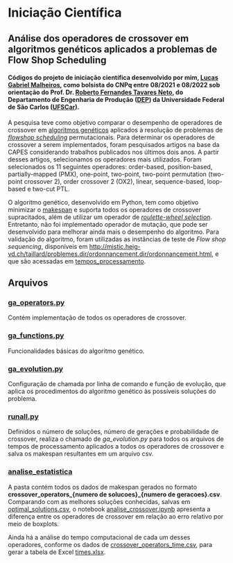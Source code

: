 # Iniciação Científica

## Análise dos operadores de crossover em algoritmos genéticos aplicados a problemas de Flow Shop Scheduling

#### Códigos do projeto de iniciação científica desenvolvido por mim, [Lucas Gabriel Malheiros](https://buscatextual.cnpq.br/buscatextual/visualizacv.do?id=K9970734E8&tokenCaptchar=03AIIukzhCjRMAgpFqj3YzXGcDPbImjUe-ie-vcP0Q5IU4iI6JlOJgVpVBC7_zG6Y4m7YkU_GRo5wyfmzR2SADdDzJHqnA-aPzNDaNCqUjltFQHNxpyb2PrsQRjhy1-RnxFQT9JFSK_C_NE0ofcjyFUVwXqJ2r9ie9RA7ps4toHb5YnzNt_07Z8brFybu7779SC4PjU1b9r9NWAQknSl2qZ7UG9CDqcy99AAJEuBR8IgUMT3tS2iwnTY8edFRw40k0lQEdULIcftXxaws1Apyxzp0e118-1McNj_Ij4KUm75kLnyLqhd-d_yxE9VIIFNw0swnhppFLHY9otIYddOAERK1g9vArgijRAdRj8hpMJcQV8fT-OfsH1Kdgh8oYR-99DCHMrXJAdjmJQ8pcxYlBa-LJIdUKs0noaTygRhXfyX3jOX4EUIVtQ04WG2lsx_K-Nu3hHGaartR0fys2VRWfIWSlBnxoTlO9fOhPqaSTUHdjA69Xsix8wS7o4Ti99U5jsxWnMBBWBn5Tl9SianXfq7-LylQrkLf2gQ), como bolsista do CNPq entre 08/2021 e 08/2022 sob orientação do Prof. Dr. [Roberto Fernandes Tavares Neto](https://buscatextual.cnpq.br/buscatextual/visualizacv.do?id=K4770875A8&tokenCaptchar=03AIIukzj8pEtMzCLhnMRw7vz9PAj9zwYoHSS7sO3ASZNKGie83pHOG54ffgCvUA5Q18TseXcwz2HQy1rvxs0eWQjP3sWfm8eOLtu5JlaHsWSe9DUivLgAKrlFswwjGuXtcVG-sqIG4EYy4hii76SWnLcziwOY_FTalIBzf1XASmpWDNYrQFkmDHewYjsjvOgroQYmft6F7e0DNDi9io5gqrSGnyI52NFFLmQzA5EARLXsIYJkHP6DJ16jnIKsLBJC9Xb9WTw5bnoZNiiFCgClFZ-NOAEXkpwi5hUhcQ44NoTGs8uCivLRzFjmCMpm6IRyWNEewV16gcXAKksHUZKDxt8tcqw7GooIohf_QbNSYluAdUWJ3D6o0W7p86oL0cuMSb_f-sD6wwMfYhV_8xziNyOfYU7p5u5132QPHgLmxuNs4NYQnEAy_R6xTtd7gGxpmHgHwz_7Y_KfhkzEFP1Gfgefc9iESIrp4IXMReqU0O1wsqM-2ORrP5QkZXQt6d6hP-PQpYz_NeGmwtAJ3wWtrHu60eTdqxm2gw), do Departamento de Engenharia de Produção ([DEP](https://dep.ufscar.br/)) da Universidade Federal de São Carlos ([UFSCar](https://www.ufscar.br/)).

A pesquisa teve como objetivo comparar o desempenho de operadores de crossover em [algoritmos genéticos](https://en.wikipedia.org/wiki/Genetic_algorithm)
aplicados à resolução de problemas de [*flowshop scheduling*](https://en.wikipedia.org/wiki/Flow-shop_scheduling) permutacionais. Para determinar os operadores de
crossover a serem implementados, foram pesquisados artigos na base da CAPES considerando
trabalhos publicados nos últimos dois anos. A partir desses artigos, selecionamos os operadores
mais utilizados. Foram selecionados os 11 seguintes operadores: order-based, position-based,
partially-mapped (PMX), one-point, two-point, two-point permutation (two-point crossover 2),
order crossover 2 (OX2), linear, sequence-based, loop-based e two-cut PTL.

O algoritmo genético, desenvolvido em Python, tem como objetivo minimizar o [makespan](https://en.wikipedia.org/wiki/Makespan) 
e suporta todos os operadores de crossover supracitados, além de utilizar um operador de 
[*roulette-wheel selection*](https://en.wikipedia.org/wiki/Fitness_proportionate_selection). Entretanto, 
não foi implementado operador de mutação, que pode ser desenvolvido para melhorar ainda mais o desempenho do algoritmo. Para validação do algoritmo, foram utilizadas
as instâncias de teste de *Flow shop sequencing*, disponíveis em http://mistic.heig-vd.ch/taillard/problemes.dir/ordonnancement.dir/ordonnancement.html, e que são
acessadas em [tempos_processamento](https://github.com/lucasgabriel21/iniciacao-cientifica/tree/master/tempos_processamento).

## Arquivos

### [ga_operators.py](https://github.com/lucasgabriel21/iniciacao-cientifica/blob/master/ga_operators.py)

Contém implementação de todos os operadores de crossover.

### [ga_functions.py](https://github.com/lucasgabriel21/iniciacao-cientifica/blob/master/ga_functions.py)

Funcionalidades básicas do algoritmo genético.

### [ga_evolution.py](https://github.com/lucasgabriel21/iniciacao-cientifica/blob/master/ga_evolution.py)

Configuração de chamada por linha de comando e função de evolução, que aplica os procedimentos do algoritmo genético 
às possíveis soluções do problema.

### [runall.py](https://github.com/lucasgabriel21/iniciacao-cientifica/blob/master/runall.py)

Definidos o número de soluções, número de gerações e probabilidade de crossover, realiza o chamado de *ga_evolution.py* para todos
os arquivos de tempos de processamento aplicados a todos os operadores de crossover e salva os makespan resultantes em um arquivo csv.

### [analise_estatistica](https://github.com/lucasgabriel21/iniciacao-cientifica/tree/master/analise_estatistica)

A pasta contém todos os dados de makespan gerados no formato **crossover_operators_{numero de solucoes}_{numero de geracoes}.csv**. Comparando com as melhores 
soluções conhecidas, salvas em [optimal_solutions.csv](https://github.com/lucasgabriel21/iniciacao-cientifica/blob/master/analise_estatistica/optimal_solutions.csv),
o notebook [analise_crossover.ipynb](https://github.com/lucasgabriel21/iniciacao-cientifica/blob/master/analise_estatistica/analise_crossover.ipynb)
apresenta a diferença entre os operadores de crossover em relação ao erro relativo por meio de boxplots. 

Ainda há a análise do tempo computacional de cada um desses operadores, conforme os dados de 
[crossover_operators_time.csv](https://github.com/lucasgabriel21/iniciacao-cientifica/blob/master/analise_estatistica/crossover_operators_time.csv), para
gerar a tabela de Excel [times.xlsx](https://github.com/lucasgabriel21/iniciacao-cientifica/blob/master/analise_estatistica/times.xlsx).
